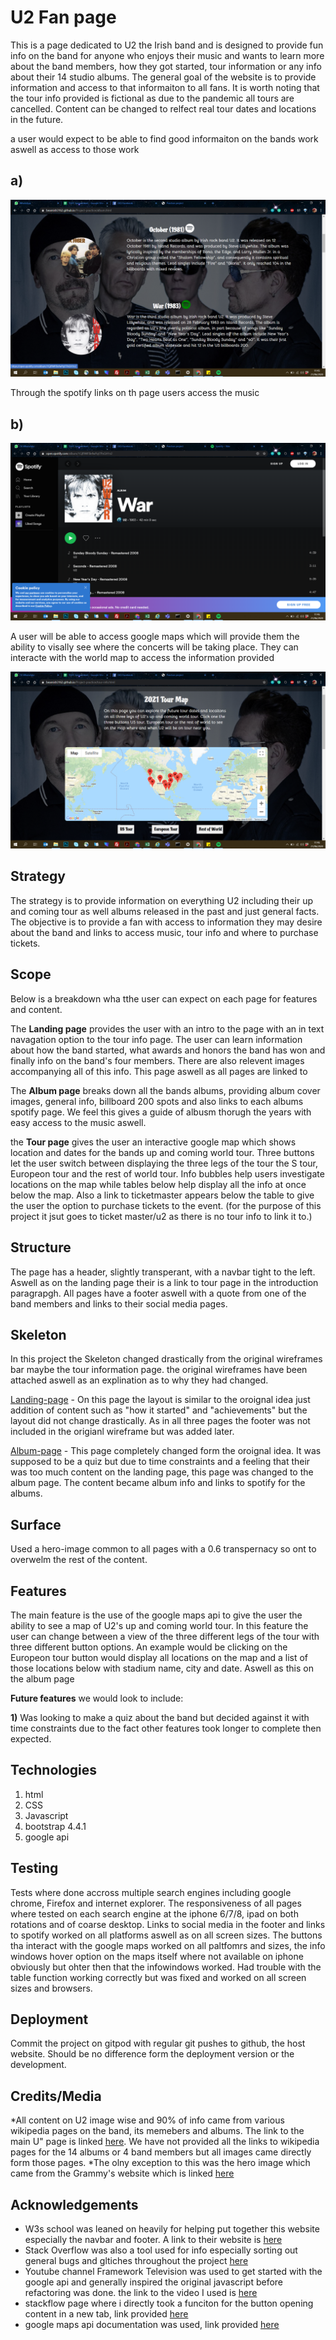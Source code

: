 # U2 Fan page

This is a page dedicated to U2 the Irish band and is designed to provide fun info on the band for anyone who enjoys their music and
wants to learn more about the band members, how they got started, tour information or any info about their 14 studio albums. The general goal 
of the website is to provide information and access to that informaiton to all fans. It is worth noting that the tour info provided is fictional 
as due to the pandemic all tours are cancelled. Content can be changed to relfect real tour dates and locations in the future. 

a user would expect to be able to find good informaiton on the bands work aswell as access to those work 

## a)
![album-page](assets/images/album-page.png)

Through the spotify links on th page users access the music 

## b)
![spotify war link](assets/images/spotify.png)

A user will be able to access google maps which will provide them the ability to visally see where the concerts will be taking place. They can interacte with the world map to access the information provided

![map.png](assets/images/map.png)

## Strategy
The strategy is to provide information on everything  U2 including their up and coming tour as well albums released in the past and 
just general facts. The objective is to provide a fan with access to information they may desire about the band and links to access music, tour info and where to purchase tickets. 


## Scope
Below is a breakdown wha tthe user can expect on each page for features and content.

The **Landing page** provides the user with an intro to the page with an in text navagation option to the tour info page. The user can learn information about how the band started, what awards and honors 
the band has won and finally info on the band's four members. There are also relevent images accompanying all of this info. This page aswell as all pages are linked to 

The **Album page** breaks down all the bands albums, providing album cover images, general info, billboard 200 spots and also links to each albums spotify page. We feel this gives a guide of albusm thorugh the years 
with easy access to the music aswell.

the **Tour page** gives the user an interactive google map which shows location and dates for the bands up and coming world tour. Three buttons let the user switch between displaying 
the three legs of the tour the S tour, Europeon tour and the rest of world tour. Info bubbles help users investigate locations on the map while tables below help display all the info at once below the map. 
Also a link to ticketmaster appears below the table to give the user the option to purchase tickets to the event. (for the purpose of this project it jsut goes to ticket master/u2 as there is no tour info to link it to.)


## Structure
The page has a header, slightly transperant, with a navbar tight to the left. Aswell as  on the landing page their is a link to tour page in the introduction paragrapgh. All pages have a footer 
aswell with a quote from one of the band members and links to their social media pages.


## Skeleton 
In this project the Skeleton changed drastically from the original wireframes bar maybe the tour information page. the original wireframes have been attached aswell as an 
explination as to why they had changed.


[Landing-page](assets/wireframes/Landing-page.pdf) - On this page the layout is similar to the oroignal idea just addition of content such as "how it started" and "achievements" but the layout 
did not change drastically. As in all three pages the footer was not included in the origianl wireframe but was added later.


[Album-page](assets/wireframes/album-page.pdf)  - This page completely changed form the oroignal idea. It was supposed to be a quiz but due to time constraints and a feeling that their was too much content on the landing page, 
this page was changed to the album page. The content became album info and links to spotify for the albums. 



## Surface
Used a hero-image common to all pages  with a 0.6 transpernacy so ont to overwelm the rest of the content. 


## Features 
The main feature is the use of the google maps api to give the user the ability to see a map of U2's up and coming world tour. In this feature the user can change between a view of the three different 
legs of the tour with three different button options. An example would be clicking on the Europeon tour button would display all locations on the map and a list of those locations below with stadium name, 
city and date. Aswell as this on the album page 


**Future features** we would look to include:

  **1)**  Was looking to make a quiz about the band but decided against it with time constraints due to the fact other features took longer to complete then expected.  


## Technologies
1) html
2) CSS 
3) Javascript
4) bootstrap 4.4.1
5) google api 


## Testing
Tests where done accross multiple search engines including google chrome, Firefox and internet explorer. The responsiveness of all pages where tested on each search engine at the iphone 6/7/8, ipad
 on both rotations and of coarse desktop. Links to social media in the footer and links to spotify worked on all platforms aswell as on all screen sizes. The buttons tha interact with the google maps 
 worked on all paltfomrs and sizes, the info windows hover option on the maps itself where not available on iphone obviously but ohter then that the infowindows worked. 
 Had trouble with the table function working correctly but was fixed and worked on all screen sizes and browsers. 



## Deployment 
Commit the project on gitpod with regular git pushes to github, the host website. Should be no difference form the deployment version or the development. 



## Credits/Media
*All content on U2 image wise and 90% of info came from various wikipedia pages on the band, its memebers and albums. The link to the main U" page is linked [here](https://en.wikipedia.org/wiki/U2). 
We have not provided all the links to wikipedia pages for the 14 albums or 4 band members but all images came directly form those pages. 
*The olny exception to this was the hero image which came from the Grammy's website which is linked [here](https://www.grammy.com/sites/com/files/styles/image_landscape_hero/public/muzooka/U2/U2_16_9_1578385237.jpg?itok=zqBgR15h)


## Acknowledgements 
 * W3s school was leaned on heavily for helping put together this website especially the navbar and footer. A link to their website is [here](https://www.w3schools.com/default.asp) 
 * Stack Overflow was also a tool used for info especially sorting out general bugs and gltiches throughout the project [here](https://stackoverflow.com/)
 * Youtube channel Framework Television was used to get started with the google api and generally inspired the original javascript before refactoring was done. the link to 
 the video I used is [here](https://www.youtube.com/watch?v=8NUqDc1bQ84)
 * stackflow page where i directly took a funciton for the button opening content in a new tab, link provided [here](https://stackoverflow.com/questions/34082002/html-button-opening-link-in-new-tab/46542656)
 * google maps api documentation was used, link provided [here](https://developers.google.com/maps/documentation/javascript/markers)
